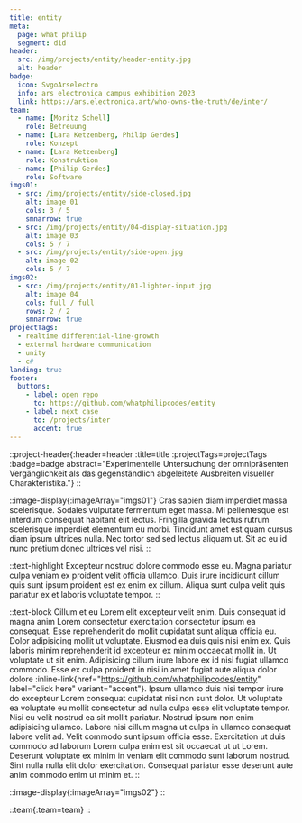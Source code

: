 ```yaml
---
title: entity
meta:
  page: what philip
  segment: did
header:
  src: /img/projects/entity/header-entity.jpg
  alt: header
badge:
  icon: SvgoArselectro
  info: ars electronica campus exhibition 2023
  link: https://ars.electronica.art/who-owns-the-truth/de/inter/
team:
  - name: [Moritz Schell]
    role: Betreuung
  - name: [Lara Ketzenberg, Philip Gerdes]
    role: Konzept
  - name: [Lara Ketzenberg]
    role: Konstruktion
  - name: [Philip Gerdes]
    role: Software
imgs01:
  - src: /img/projects/entity/side-closed.jpg
    alt: image 01
    cols: 3 / 5
    smnarrow: true
  - src: /img/projects/entity/04-display-situation.jpg
    alt: image 03
    cols: 5 / 7
  - src: /img/projects/entity/side-open.jpg
    alt: image 02
    cols: 5 / 7
imgs02:
  - src: /img/projects/entity/01-lighter-input.jpg
    alt: image 04
    cols: full / full
    rows: 2 / 2
    smnarrow: true
projectTags:
  - realtime differential-line-growth
  - external hardware communication
  - unity
  - c#
landing: true
footer:
  buttons:
    - label: open repo
      to: https://github.com/whatphilipcodes/entity
    - label: next case
      to: /projects/inter
      accent: true
---
```


::project-header{:header=header :title=title :projectTags=projectTags :badge=badge abstract="Experimentelle Untersuchung der omnipräsenten Vergänglichkeit als das gegenständlich abgeleitete Ausbreiten visueller Charakteristika."}
::

::image-display{:imageArray="imgs01"}
Cras sapien diam imperdiet massa scelerisque. Sodales vulputate fermentum eget massa. Mi pellentesque est interdum consequat habitant elit lectus. Fringilla gravida lectus rutrum scelerisque imperdiet elementum eu morbi. Tincidunt amet est quam cursus diam ipsum ultrices nulla. Nec tortor sed sed lectus aliquam ut. Sit ac eu id nunc pretium donec ultrices vel nisi.
::

::text-highlight
Excepteur nostrud dolore commodo esse eu. Magna pariatur culpa veniam ex proident velit officia ullamco. Duis irure incididunt cillum quis sunt ipsum proident est ex enim ex cillum. Aliqua sunt culpa velit quis pariatur ex et laboris voluptate tempor.
::

::text-block
Cillum et eu Lorem elit excepteur velit enim. Duis consequat id magna anim Lorem consectetur exercitation consectetur ipsum ea consequat. Esse reprehenderit do mollit cupidatat sunt aliqua officia eu. Dolor adipisicing mollit ut voluptate. Eiusmod ea duis quis nisi enim ex. Quis laboris minim reprehenderit id excepteur ex minim occaecat mollit in. Ut voluptate ut sit enim. Adipisicing cillum irure labore ex id nisi fugiat ullamco commodo. Esse ex culpa proident in nisi in amet fugiat aute aliqua dolor dolore :inline-link{href="https://github.com/whatphilipcodes/entity" label="click here" variant="accent"}. Ipsum ullamco duis nisi tempor irure do excepteur Lorem consequat cupidatat nisi non sunt dolor. Ut voluptate ea voluptate eu mollit consectetur ad nulla culpa esse elit voluptate tempor. Nisi eu velit nostrud ea sit mollit pariatur. Nostrud ipsum non enim adipisicing ullamco. Labore nisi cillum magna ut culpa in ullamco consequat labore velit ad. Velit commodo sunt ipsum officia esse. Exercitation ut duis commodo ad laborum Lorem culpa enim est sit occaecat ut ut Lorem. Deserunt voluptate ex minim in veniam elit commodo sunt laborum nostrud. Sint nulla nulla elit dolor exercitation. Consequat pariatur esse deserunt aute anim commodo enim ut minim et.
::

::image-display{:imageArray="imgs02"}
::

::team{:team=team}
::
